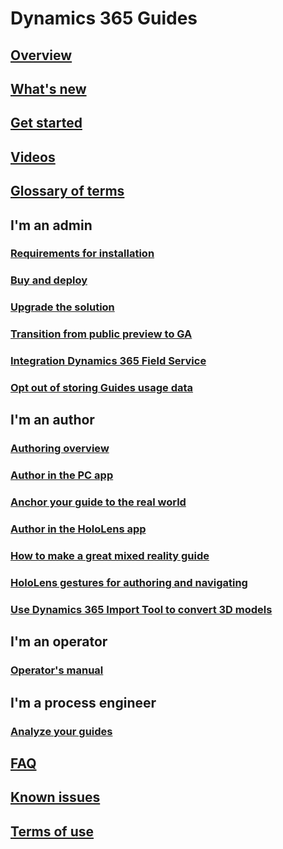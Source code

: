 # Dynamics 365 Guides
## [Overview](index.md)
## [What's new](new.md)
## [Get started](get-started.md)
## [Videos](videos.md)
## [Glossary of terms](glossary.md)
## I'm an admin
### [Requirements for installation](requirements.md)
### [Buy and deploy](setup.md)
### [Upgrade the solution](upgrade.md)
### [Transition from public preview to GA](public-preview-transition.md)
### [Integration Dynamics 365 Field Service](field-service.md)
### [Opt out of storing Guides usage data](data-opt-out.md)
## I'm an author
### [Authoring overview](authoring-overview.md)
### [Author in the PC app](pc-authoring.md)
### [Anchor your guide to the real world](anchor.md)
### [Author in the HoloLens app](hololens-authoring.md)
### [How to make a great mixed reality guide](great-guide.md)
### [HoloLens gestures for authoring and navigating](authoring-gestures.md)
### [Use Dynamics 365 Import Tool to convert 3D models](import-tool.md)
## I'm an operator
### [Operator's manual](operator-guide.md)
## I'm a process engineer
### [Analyze your guides](analytics-guide.md)
## [FAQ](faq.md)
## [Known issues](known-issues.md)
## [Terms of use](../legal/guides-service-terms.md)

